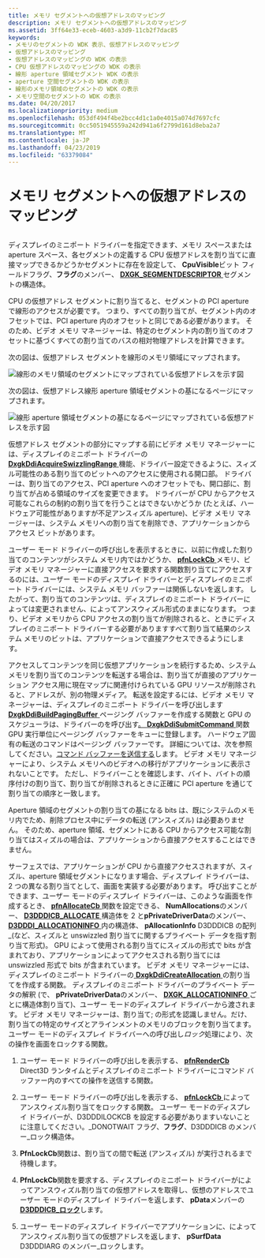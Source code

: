 ```yaml
---
title: メモリ セグメントへの仮想アドレスのマッピング
description: メモリ セグメントへの仮想アドレスのマッピング
ms.assetid: 3ff64e33-eceb-4603-a3d9-11cb2f7dac85
keywords:
- メモリのセグメントの WDK 表示、仮想アドレスのマッピング
- 仮想アドレスのマッピング
- 仮想アドレスのマッピングの WDK の表示
- CPU 仮想アドレスのマッピングの WDK の表示
- 線形 aperture 領域セグメント WDK の表示
- aperture 空間セグメントの WDK の表示
- 線形のメモリ領域のセグメントの WDK の表示
- メモリ空間のセグメントの WDK の表示
ms.date: 04/20/2017
ms.localizationpriority: medium
ms.openlocfilehash: 053df494f4be2bcc4d1c1a0e4015a074d7697cfc
ms.sourcegitcommit: 0cc5051945559a242d941a6f2799d161d8eba2a7
ms.translationtype: MT
ms.contentlocale: ja-JP
ms.lasthandoff: 04/23/2019
ms.locfileid: "63379084"
---
```

# <a name="mapping-virtual-addresses-to-a-memory-segment"></a>メモリ セグメントへの仮想アドレスのマッピング


## <span id="ddk_mapping_virtual_addresses_to_a_memory_segment_gg"></span><span id="DDK_MAPPING_VIRTUAL_ADDRESSES_TO_A_MEMORY_SEGMENT_GG"></span>


ディスプレイのミニポート ドライバーを指定できます、メモリ スペースまたは aperture スペース、各セグメントの定義する CPU 仮想アドレスを割り当てに直接マップできるかどうかセグメントに存在を設定して、 **CpuVisible**ビット フィールドフラグ、**フラグ**のメンバー、 [ **DXGK\_SEGMENTDESCRIPTOR** ](https://msdn.microsoft.com/library/windows/hardware/ff562035)セグメントの構造体。

CPU の仮想アドレス セグメントに割り当てると、セグメントの PCI aperture で線形のアクセスが必要です。 つまり、すべての割り当てが、セグメント内のオフセットでは、PCI aperture 内のオフセットと同じである必要があります。 そのため、ビデオ メモリ マネージャーは、特定のセグメント内の割り当てのオフセットに基づくすべての割り当てのバスの相対物理アドレスを計算できます。

次の図は、仮想アドレス セグメントを線形のメモリ領域にマップされます。

![線形のメモリ領域のセグメントにマップされている仮想アドレスを示す図](images/vrtlmap.png)

次の図は、仮想アドレス線形 aperture 領域セグメントの基になるページにマップされます。

![線形 aperture 領域セグメントの基になるページにマップされている仮想アドレスを示す図](images/vrtlmap2.png)

仮想アドレス セグメントの部分にマップする前にビデオ メモリ マネージャーには、ディスプレイのミニポート ドライバーの[ **DxgkDdiAcquireSwizzlingRange** ](https://msdn.microsoft.com/library/windows/hardware/ff559582)機能、ドライバー設定できるように、スィズル可能性のある割り当てのビットへのアクセスに使用される開口部。 ドライバーは、割り当てのアクセス、PCI aperture へのオフセットでも、開口部に、割り当てが占める領域のサイズを変更できます。 ドライバーが CPU からアクセス可能なこれらの制約の割り当てを行うことはできないかどうか (たとえば、ハードウェア可能性がありますが不足アンスィズル aperture)、ビデオ メモリ マネージャーは、システム メモリへの割り当てを削除でき、アプリケーションからアクセス ビットがあります。

ユーザー モード ドライバーの呼び出しを表示するときに、以前に作成した割り当てのコンテンツがシステム メモリ内ではかどうか、 [ **pfnLockCb** ](https://msdn.microsoft.com/library/windows/hardware/ff568914)メモリ、ビデオ メモリ マネージャーに直接アクセスを要求する関数割り当てにアクセスするのには、ユーザー モードのディスプレイ ドライバーとディスプレイのミニポート ドライバーには、システム メモリ バッファーは関係しないを返します。 したがって、割り当てのコンテンツは、ディスプレイのミニポート ドライバーによっては変更されません、によってアンスウィズル形式のままになります。 つまり、ビデオ メモリから CPU アクセスの割り当てが削除されると、ときにディスプレイのミニポート ドライバーする必要がありますすべて割り当て結果のシステム メモリのビットは、アプリケーションで直接アクセスできるようにします。

アクセスしてコンテンツを同じ仮想アプリケーションを続行するため、システム メモリを割り当てのコンテンツを転送する場合は、割り当てが直接のアプリケーション アクセス用に現在マップに関連付けられている GPU リソースが削除されると、アドレスが、別の物理メディア。 転送を設定するには、ビデオ メモリ マネージャーは、ディスプレイのミニポート ドライバーを呼び出します[ **DxgkDdiBuildPagingBuffer** ](https://msdn.microsoft.com/library/windows/hardware/ff559587)ページング バッファーを作成する関数と GPU のスケジューラは、ドライバーのを呼び出す[。 **DxgkDdiSubmitCommand** ](https://msdn.microsoft.com/library/windows/hardware/ff560790)関数 GPU 実行単位にページング バッファーをキューに登録します。 ハードウェア固有の転送のコマンドはページング バッファーです。 詳細については、次を参照してください。[コマンド バッファーを送信する](submitting-a-command-buffer.md)します。 ビデオ メモリ マネージャーにより、システム メモリへのビデオへの移行がアプリケーションに表示されないことです。 ただし、ドライバーことを確認します、バイト、バイトの順序付けの割り当て、割り当てが削除されるときに正確に PCI aperture を通じて割り当ての順序と一致します。

Aperture 領域のセグメントの割り当ての基になる bits は、既にシステムのメモリ内でため、削除プロセス中にデータの転送 (アンスィズル) は必要ありません。 そのため、aperture 領域、セグメントにある CPU からアクセス可能な割り当てはスィズルの場合は、アプリケーションから直接アクセスすることはできません。

サーフェスでは、アプリケーションが CPU から直接アクセスされますが、スィズル、aperture 領域セグメントになります場合、ディスプレイ ドライバーは、2 つの異なる割り当てとして、画面を実装する必要があります。 呼び出すことができます、ユーザー モードのディスプレイ ドライバーは、このような画面を作成するとき、 [ **pfnAllocateCb** ](https://msdn.microsoft.com/library/windows/hardware/ff568893)関数を設定できる、 **NumAllocations**のメンバー、 [**D3DDDICB\_ALLOCATE** ](https://msdn.microsoft.com/library/windows/hardware/ff544137)構造体を 2 と**pPrivateDriverData**のメンバー、 [ **D3DDDI\_ALLOCATIONINFO** ](https://msdn.microsoft.com/library/windows/hardware/ff544364)内の構造体、 **pAllocationInfo** D3DDDICB の配列\_(など、スィズルと unswizzled 割り当てに関するプライベート データを指す割り当て形式)。 GPU によって使用される割り当てにスィズルの形式で bits が含まれており、アプリケーションによってアクセスされる割り当てには unswizzled 形式で bits が含まれています。 ビデオ メモリ マネージャーには、ディスプレイのミニポート ドライバーの[ **DxgkDdiCreateAllocation** ](https://msdn.microsoft.com/library/windows/hardware/ff559606)の割り当てを作成する関数。 ディスプレイのミニポート ドライバーのプライベート データの解釈 (で、 **pPrivateDriverData**のメンバー、 [ **DXGK\_ALLOCATIONINFO** ](https://msdn.microsoft.com/library/windows/hardware/ff560960)ごとに構造体割り当て)、ユーザー モードのディスプレイ ドライバーから渡されます。 ビデオ メモリ マネージャーは、割り当て; の形式を認識しません。だけ、割り当ての特定のサイズとアラインメントのメモリのブロックを割り当てます。 ユーザー モードのディスプレイ ドライバーへの呼び出し*ロック*処理により、次の操作を画面をロックする関数。

1.  ユーザー モード ドライバーの呼び出しを表示する、 [ **pfnRenderCb** ](https://msdn.microsoft.com/library/windows/hardware/ff568923) Direct3D ランタイムとディスプレイのミニポート ドライバーにコマンド バッファー内のすべての操作を送信する関数。

2.  ユーザー モード ドライバーの呼び出しを表示する、 [ **pfnLockCb** ](https://msdn.microsoft.com/library/windows/hardware/ff568914)によってアンスウィズル割り当てをロックする関数。 ユーザー モードのディスプレイ ドライバーが、D3DDDILOCKCB を設定する必要がありますいないことに注意してください。\_DONOTWAIT フラグ、**フラグ**、D3DDDICB のメンバー\_ロック構造体。

3.  **PfnLockCb**関数は、割り当ての間で転送 (アンスィズル) が実行されるまで待機します。

4.  **PfnLockCb**関数を要求する、ディスプレイのミニポート ドライバーがによってアンスウィズル割り当ての仮想アドレスを取得し、仮想のアドレスでユーザー モードのディスプレイ ドライバーを返します、 **pData**メンバーの[ **D3DDDICB\_ロック**](https://msdn.microsoft.com/library/windows/hardware/ff544205)します。

5.  ユーザー モードのディスプレイ ドライバーでアプリケーションに、によってアンスウィズル割り当ての仮想アドレスを返します、 **pSurfData** D3DDDIARG のメンバー\_ロックします。

 

 





